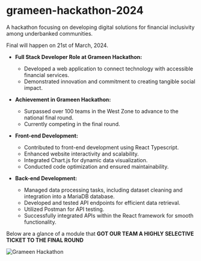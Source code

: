 # grameen-hackathon-2024
A hackathon focusing on developing digital solutions for financial inclusivity among underbanked communities.

Final will happen on 21st of March, 2024.

- **Full Stack Developer Role at Grameen Hackathon:**
  - Developed a web application to connect technology with accessible financial services.
  - Demonstrated innovation and commitment to creating tangible social impact.

- **Achievement in Grameen Hackathon:**
  - Surpassed over 100 teams in the West Zone to advance to the national final round.
  - Currently competing in the final round.

- **Front-end Development:**
  - Contributed to front-end development using React Typescript.
  - Enhanced website interactivity and scalability.
  - Integrated Chart.js for dynamic data visualization.
  - Conducted code optimization and ensured maintainability.

- **Back-end Development:**
  - Managed data processing tasks, including dataset cleaning and integration into a MariaDB database.
  - Developed and tested API endpoints for efficient data retrieval.
  - Utilized Postman for API testing.
  - Successfully integrated APIs within the React framework for smooth functionality.

Below are a glance of a module that **GOT OUR TEAM A HIGHLY SELECTIVE TICKET TO THE FINAL ROUND**

![Grameen Hackathon](https://github.com/bnhquang/grameen-hackathon-2024/assets/142562516/53195b6e-ef8f-4aa8-a29e-397aed51205d)




